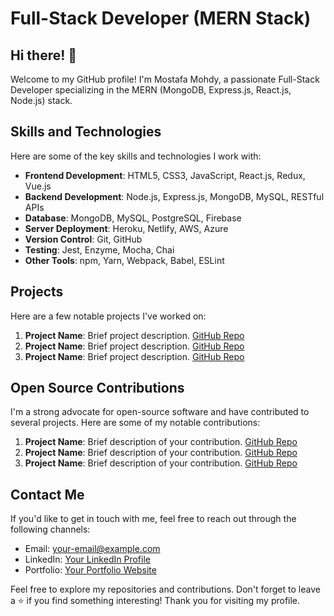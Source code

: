 # Full-Stack Developer (MERN Stack)




## Hi there! 👋

Welcome to my GitHub profile! I'm Mostafa Mohdy, a passionate Full-Stack Developer specializing in the MERN (MongoDB, Express.js, React.js, Node.js) stack. <i class="fa-brands fa-readme"></i>
## Skills and Technologies

Here are some of the key skills and technologies I work with:

- **Frontend Development**: HTML5, CSS3, JavaScript, React.js, Redux, Vue.js
- **Backend Development**: Node.js, Express.js, MongoDB, MySQL, RESTful APIs
- **Database**: MongoDB, MySQL, PostgreSQL, Firebase
- **Server Deployment**: Heroku, Netlify, AWS, Azure
- **Version Control**: Git, GitHub
- **Testing**: Jest, Enzyme, Mocha, Chai
- **Other Tools**: npm, Yarn, Webpack, Babel, ESLint

## Projects

Here are a few notable projects I've worked on:

1. **Project Name**: Brief project description. [GitHub Repo](https://github.com/your-username/project-repo)
1. **Project Name**: Brief project description. [GitHub Repo](https://github.com/your-username/project-repo)
1. **Project Name**: Brief project description. [GitHub Repo](https://github.com/your-username/project-repo)

## Open Source Contributions

I'm a strong advocate for open-source software and have contributed to several projects. Here are some of my notable contributions:

1. **Project Name**: Brief description of your contribution. [GitHub Repo](https://github.com/project-owner/project-repo)
1. **Project Name**: Brief description of your contribution. [GitHub Repo](https://github.com/project-owner/project-repo)
1. **Project Name**: Brief description of your contribution. [GitHub Repo](https://github.com/project-owner/project-repo)

## Contact Me

If you'd like to get in touch with me, feel free to reach out through the following channels:

- Email: [your-email@example.com](mailto:your-email@example.com)
- LinkedIn: [Your LinkedIn Profile](https://www.linkedin.com/in/your-profile)
- Portfolio: [Your Portfolio Website](https://your-portfolio-website.com)

Feel free to explore my repositories and contributions. Don't forget to leave a ⭐️ if you find something interesting! Thank you for visiting my profile.
